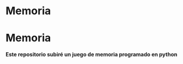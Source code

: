 # Memoria

<h1>Memoria</h1>
<p><strong>Este repositorio subiré un juego de memoria programado en python</strong></p>
